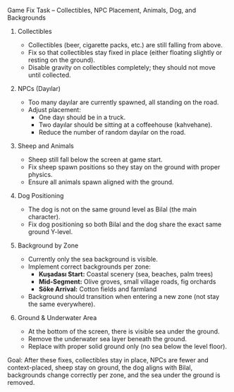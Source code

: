 Game Fix Task – Collectibles, NPC Placement, Animals, Dog, and Backgrounds

1. Collectibles
   - Collectibles (beer, cigarette packs, etc.) are still falling from above.
   - Fix so that collectibles stay fixed in place (either floating slightly or resting on the ground).
   - Disable gravity on collectibles completely; they should not move until collected.

2. NPCs (Dayılar)
   - Too many dayılar are currently spawned, all standing on the road.
   - Adjust placement:
     - One dayı should be in a truck.
     - Two dayılar should be sitting at a coffeehouse (kahvehane).
     - Reduce the number of random dayılar on the road.

3. Sheep and Animals
   - Sheep still fall below the screen at game start.
   - Fix sheep spawn positions so they stay on the ground with proper physics.
   - Ensure all animals spawn aligned with the ground.

4. Dog Positioning
   - The dog is not on the same ground level as Bilal (the main character).
   - Fix dog positioning so both Bilal and the dog share the exact same ground Y-level.

5. Background by Zone
   - Currently only the sea background is visible.
   - Implement correct backgrounds per zone:
     - **Kuşadası Start:** Coastal scenery (sea, beaches, palm trees)
     - **Mid-Segment:** Olive groves, small village roads, fig orchards
     - **Söke Arrival:** Cotton fields and farmland
   - Background should transition when entering a new zone (not stay the same everywhere).

6. Ground & Underwater Area
   - At the bottom of the screen, there is visible sea under the ground.
   - Remove the underwater sea layer beneath the ground.
   - Replace with proper solid ground only (no sea below the level floor).

Goal: After these fixes, collectibles stay in place, NPCs are fewer and context-placed, sheep stay on ground, the dog aligns with Bilal, backgrounds change correctly per zone, and the sea under the ground is removed.

